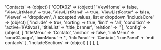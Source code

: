 <!-- IDEAL CONFIGURATION FOR THE MODEL -->

'Contacts' => (object) [
    'COTA02' => (object)[
        'ViewHome' => false,
        'ViewListMenu' => true,
        'ViewListPanel' => true,
        'ViewListFooter' => false,
        'Viewer' => 'dropdown', // accepted values, list or dropdown
        'IncludeCore' => (object) [
            'include' => true,
            'sorting' => true,
            'limit' => 'all',
            'condition' => 'active=1{Ativos}',
            'titleList' => 'title_banner',
            'relation' => ''
        ],
        'config' => (object) [
            'titleMenu' => 'Contato',
            'anchor' =>  false,
            'linkMenu' => 'cota02.page',
            'iconMenu' => '',
            'titlePanel' => 'Contato',
            'iconPanel' => 'mdi-contacts'
        ],
        'IncludeSections' => (object) [
        ]
    ],
],
